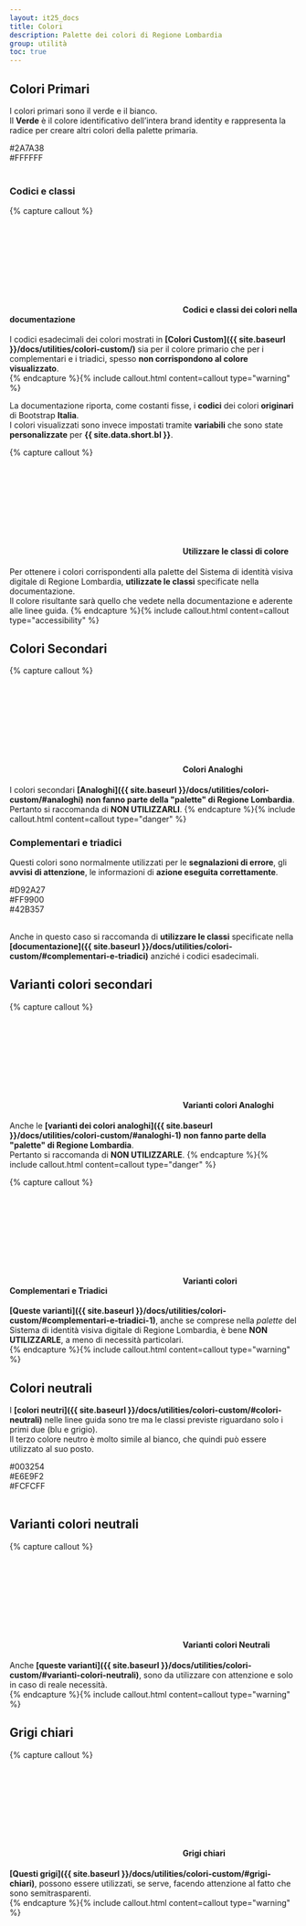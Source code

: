 ```yaml
---
layout: it25_docs
title: Colori
description: Palette dei colori di Regione Lombardia
group: utilità
toc: true
---
```


## Colori Primari
  I colori primari sono il verde e il bianco.  
  Il <strong class="primary-color">Verde</strong> è il colore identificativo dell’intera brand identity e rappresenta la radice per creare altri colori della palette primaria.

  <div class="primary-color-container">
    <div class="square-color primary-bg">
      <span class="white-color">#2A7A38</span>
    </div>
    <div class="square-color white-bg shadow">
      <span>#FFFFFF</span>
    </div>
    <div class="clearfix"></div>
   </div>

<br>

### Codici e classi

{% capture callout %}
#### <svg class="icon icon-warning icon-lg"><use xlink:href="{{ site.baseurl }}/dist/svg/sprite.svg#it-warning-circle"></use></svg> Codici e classi dei colori nella documentazione
I codici esadecimali dei colori mostrati in **[Colori Custom]({{ site.baseurl }}/docs/utilities/colori-custom/)** sia per il colore primario che per i complementari e i triadici, spesso **non corrispondono al colore visualizzato**.  
{% endcapture %}{% include callout.html content=callout type="warning" %}

La documentazione riporta, come costanti fisse, i **codici** dei colori **originari** di Bootstrap **Italia**.  
I colori visualizzati sono invece impostati tramite **variabili** che sono state **personalizzate** per **{{ site.data.short.bl }}**.

{% capture callout %}
####  <svg class="icon icon-success icon-lg"><use xlink:href="{{ site.baseurl }}/dist/svg/sprite.svg#it-check-circle"></use></svg> Utilizzare le classi di colore
Per ottenere i colori corrispondenti alla palette del Sistema di identità visiva digitale di Regione Lombardia, **utilizzate le classi** specificate nella documentazione.  
Il colore risultante sarà quello che vedete nella documentazione e aderente alle linee guida.
{% endcapture %}{% include callout.html content=callout type="accessibility" %}


## Colori Secondari

{% capture callout %}
####  <svg class="icon icon-danger icon-lg"><use xlink:href="{{ site.baseurl }}/dist/svg/sprite.svg#it-close-circle"></use></svg> Colori Analoghi
I colori secondari **[Analoghi]({{ site.baseurl }}/docs/utilities/colori-custom/#analoghi)** **non fanno parte della "palette" di Regione Lombardia**.  
Pertanto si raccomanda di **NON UTILIZZARLI**.
{% endcapture %}{% include callout.html content=callout type="danger" %}


### Complementari e triadici
Questi colori sono normalmente utilizzati per le <span class="complementary-1-color">**segnalazioni di errore**</span>, gli <span class="complementary-2-color">**avvisi di attenzione**</span>, le informazioni di <span class="complementary-3-color">**azione eseguita correttamente**</span>.
<div class="primary-color-container">
  <div class="square-color complementary-1-bg">
    <span>#D92A27</span>
  </div>
  <div class="square-color complementary-2-bg">
    <span>#FF9900</span>
  </div>
  <div class="square-color complementary-3-bg">
    <span>#42B357</span>
  </div>
  <div class="clearfix"></div>
</div>

<br>

Anche in questo caso si raccomanda di **utilizzare le classi** specificate nella **[documentazione]({{ site.baseurl }}/docs/utilities/colori-custom/#complementari-e-triadici)** anziché i codici esadecimali.


## Varianti colori secondari

{% capture callout %}
####  <svg class="icon icon-danger icon-lg"><use xlink:href="{{ site.baseurl }}/dist/svg/sprite.svg#it-close-circle"></use></svg> Varianti colori Analoghi
Anche le **[varianti dei colori analoghi]({{ site.baseurl }}/docs/utilities/colori-custom/#analoghi-1)** **non fanno parte della "palette" di Regione Lombardia**.  
Pertanto si raccomanda di **NON UTILIZZARLE**.
{% endcapture %}{% include callout.html content=callout type="danger" %}

{% capture callout %}
#### <svg class="icon icon-warning icon-lg"><use xlink:href="{{ site.baseurl }}/dist/svg/sprite.svg#it-warning-circle"></use></svg> Varianti colori Complementari e Triadici
**[Queste varianti]({{ site.baseurl }}/docs/utilities/colori-custom/#complementari-e-triadici-1)**, anche se comprese nella *palette* del Sistema di identità visiva digitale di Regione Lombardia, è bene **NON UTILIZZARLE**, a meno di necessità particolari.  
{% endcapture %}{% include callout.html content=callout type="warning" %}


## Colori neutrali
I **[colori neutri]({{ site.baseurl }}/docs/utilities/colori-custom/#colori-neutrali)** nelle linee guida sono tre ma le classi previste riguardano solo i primi due (blu e grigio).   
Il terzo colore neutro è molto simile al bianco, che quindi può essere utilizzato al suo posto.

<div class="primary-color-container">
<div class="square-color neutral-1-bg">
<span class="white-color">#003254</span>
</div>
<div class="square-color neutral-2-bg">
<span>#E6E9F2</span>
</div>
<div class="square-color #FCFCFF shadow">
<span>#FCFCFF</span>
</div>
<div class="clearfix"></div>
</div>

<br>

## Varianti colori neutrali
{% capture callout %}
#### <svg class="icon icon-warning icon-lg"><use xlink:href="{{ site.baseurl }}/dist/svg/sprite.svg#it-warning-circle"></use></svg> Varianti colori Neutrali
Anche **[queste varianti]({{ site.baseurl }}/docs/utilities/colori-custom/#varianti-colori-neutrali)**, sono da utilizzare con attenzione e solo in caso di reale necessità.  
{% endcapture %}{% include callout.html content=callout type="warning" %}


## Grigi chiari
{% capture callout %}
#### <svg class="icon icon-warning icon-lg"><use xlink:href="{{ site.baseurl }}/dist/svg/sprite.svg#it-warning-circle"></use></svg> Grigi chiari
**[Questi grigi]({{ site.baseurl }}/docs/utilities/colori-custom/#grigi-chiari)**, possono essere utilizzati, se serve, facendo attenzione al fatto che sono semitrasparenti.  
{% endcapture %}{% include callout.html content=callout type="warning" %}
